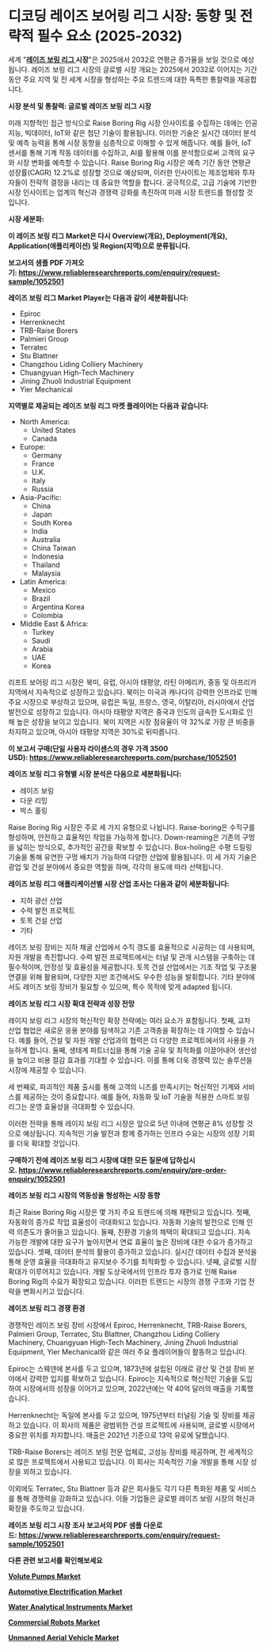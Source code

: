 <p><h1>디코딩 레이즈 보어링 리그 시장: 동향 및 전략적 필수 요소 (2025-2032)</h1></p><p>세계 "<strong><a href="https://www.reliableresearchreports.com/raise-boring-rig-r1052501?utm_campaign=106&utm_medium=8&utm_source=Github&utm_content=ia&utm_term=17022025&utm_id=raise-boring-rig">레이즈 보링 리그&nbsp;</a></strong><strong>시장</strong>"은 2025에서 2032로 연평균 증가율을 보일 것으로 예상됩니다. 레이즈 보링 리그 시장의 글로벌 시장 개요는 2025에서 2032로 이어지는 기간 동안 주요 지역 및 전 세계 시장을 형성하는 주요 트렌드에 대한 독특한 통찰력을 제공합니다.</p>
<p><strong>시장 분석 및 통찰력: 글로벌 레이즈 보링 리그 시장</strong></p>
<p><p>미래 지향적인 접근 방식으로 Raise Boring Rig 시장 인사이트를 수집하는 데에는 인공지능, 빅데이터, IoT와 같은 첨단 기술이 활용됩니다. 이러한 기술은 실시간 데이터 분석 및 예측 능력을 통해 시장 동향을 심층적으로 이해할 수 있게 해줍니다. 예를 들어, IoT 센서를 통해 기계 작동 데이터를 수집하고, AI를 활용해 이를 분석함으로써 고객의 요구와 시장 변화를 예측할 수 있습니다. Raise Boring Rig 시장은 예측 기간 동안 연평균 성장률(CAGR) 12.2%로 성장할 것으로 예상되며, 이러한 인사이트는 제조업체와 투자자들이 전략적 결정을 내리는 데 중요한 역할을 합니다. 궁극적으로, 고급 기술에 기반한 시장 인사이트는 업계의 혁신과 경쟁력 강화를 촉진하여 미래 시장 트렌드를 형성할 것입니다.</p><a href="%7CAUTHORITHY_DOMAIN_URL%7C?utm_campaign=106&utm_medium=8&utm_source=Github&utm_content=ia&utm_term=17022025&utm_id=raise-boring-rig"></a></p>
<p><strong>시장 세분화:</strong></p>
<p><strong>이 레이즈 보링 리그 Market은 다시 Overview(개요), Deployment(개요), Application(애플리케이션) 및 Region(지역)으로 분류됩니다.</strong></p>
<p><strong>보고서의 샘플 PDF 가져오기:&nbsp;<a href="https://www.reliableresearchreports.com/enquiry/request-sample/1052501?utm_campaign=106&utm_medium=8&utm_source=Github&utm_content=ia&utm_term=17022025&utm_id=raise-boring-rig">https://www.reliableresearchreports.com/enquiry/request-sample/1052501</a></strong><strong></strong></p>
<p><strong>레이즈 보링 리그 Market Player는 다음과 같이 세분화됩니다:</strong></p>
<p><ul><li>Epiroc</li><li>Herrenknecht</li><li>TRB-Raise Borers</li><li>Palmieri Group</li><li>Terratec</li><li>Stu Blattner</li><li>Changzhou Liding Colliery Machinery</li><li>Chuangyuan High-Tech Machinery</li><li>Jining Zhuoli Industrial Equipment</li><li>Yier Mechanical</li></ul></p>
<p><strong>지역별로 제공되는 레이즈 보링 리그 마켓 플레이어는 다음과 같습니다:</strong></p>
<p><ul>
    <li>
        North America:
        <ul>
            <li>United States</li>
            <li>Canada</li>
        </ul>
    </li>
    <li>
        Europe:
        <ul>
            <li>Germany</li>
            <li>France</li>
            <li>U.K.</li>
            <li>Italy</li>
            <li>Russia</li>
        </ul>
    </li>
    <li>
        Asia-Pacific:
        <ul>
            <li>China</li>
            <li>Japan</li>
            <li>South Korea</li>
            <li>India</li>
            <li>Australia</li>
            <li>China Taiwan</li>
            <li>Indonesia</li>
            <li>Thailand</li>
            <li>Malaysia</li>
        </ul>
    </li>
    <li>
        Latin America:
        <ul>
            <li>Mexico</li>
            <li>Brazil</li>
            <li>Argentina Korea</li>
            <li>Colombia</li>
        </ul>
    </li>
    <li>
        Middle East & Africa:
        <ul>
            <li>Turkey</li>
            <li>Saudi</li>
            <li>Arabia</li>
            <li>UAE</li>
            <li>Korea</li>
        </ul>
    </li>
    </ul></p>
<p><p>리프트 보어링 리그 시장은 북미, 유럽, 아시아 태평양, 라틴 아메리카, 중동 및 아프리카 지역에서 지속적으로 성장하고 있습니다. 북미는 미국과 캐나다의 강력한 인프라로 인해 주요 시장으로 부상하고 있으며, 유럽은 독일, 프랑스, 영국, 이탈리아, 러시아에서 산업 발전으로 성장하고 있습니다. 아시아 태평양 지역은 중국과 인도의 급속한 도시화로 인해 높은 성장을 보이고 있습니다. 북미 지역은 시장 점유율이 약 32%로 가장 큰 비중을 차지하고 있으며, 아시아 태평양 지역은 30%로 뒤따릅니다.</p></p>
<p><strong>이 보고서 구매(단일 사용자 라이센스의 경우 가격 3500 USD):&nbsp;<a href="https://www.reliableresearchreports.com/purchase/1052501?utm_campaign=106&utm_medium=8&utm_source=Github&utm_content=ia&utm_term=17022025&utm_id=raise-boring-rig">https://www.reliableresearchreports.com/purchase/1052501</a></strong></p>
<p><strong>레이즈 보링 리그 유형별 시장 분석은 다음으로 세분화됩니다:</strong></p>
<p><ul><li>레이즈 보링</li><li>다운 리밍</li><li>박스 홀링</li></ul></p>
<p><p>Raise Boring Rig 시장은 주로 세 가지 유형으로 나뉩니다. Raise-boring은 수직구를 형성하며, 안전하고 효율적인 작업을 가능하게 합니다. Down-reaming은 기존의 구멍을 넓히는 방식으로, 추가적인 공간을 확보할 수 있습니다. Box-holing은 수평 드릴링 기술을 통해 유연한 구멍 배치가 가능하여 다양한 산업에 활용됩니다. 이 세 가지 기술은 광업 및 건설 분야에서 중요한 역할을 하며, 각각의 용도에 따라 선택됩니다.</p></p>
<p><strong>레이즈 보링 리그 애플리케이션별 시장 산업 조사는 다음과 같이 세분화됩니다:</strong></p>
<p><ul><li>지하 광산 산업</li><li>수력 발전 프로젝트</li><li>토목 건설 산업</li><li>기타</li></ul></p>
<p><p>레이즈 보링 장비는 지하 채굴 산업에서 수직 갱도를 효율적으로 시공하는 데 사용되며, 자원 개발을 촉진합니다. 수력 발전 프로젝트에서는 터널 및 관개 시스템을 구축하는 데 필수적이며, 안정성 및 효율성을 제공합니다. 토목 건설 산업에서는 기초 작업 및 구조물 연결을 위해 활용되며, 다양한 지반 조건에서도 우수한 성능을 발휘합니다. 기타 분야에서도 레이즈 보링 장비가 필요할 수 있으며, 특수 목적에 맞게 adapted 됩니다.</p></p>
<p><strong>레이즈 보링 리그 시장 확대 전략과 성장 전망</strong></p>
<p><p>레이지 보링 리그 시장의 혁신적인 확장 전략에는 여러 요소가 포함됩니다. 첫째, 교차 산업 협업은 새로운 응용 분야를 탐색하고 기존 고객층을 확장하는 데 기여할 수 있습니다. 예를 들어, 건설 및 자원 개발 산업과의 협력은 더 다양한 프로젝트에서의 사용을 가능하게 합니다. 둘째, 생태계 파트너십을 통해 기술 공유 및 최적화를 이끌어내어 생산성을 높이고 비용 절감 효과를 기대할 수 있습니다. 이를 통해 더욱 경쟁력 있는 솔루션을 시장에 제공할 수 있습니다.</p><p>세 번째로, 파괴적인 제품 출시를 통해 고객의 니즈를 만족시키는 혁신적인 기계와 서비스를 제공하는 것이 중요합니다. 예를 들어, 자동화 및 IoT 기술을 적용한 스마트 보링 리그는 운영 효율성을 극대화할 수 있습니다.</p><p>이러한 전략을 통해 레이지 보링 리그 시장은 앞으로 5년 이내에 연평균 8% 성장할 것으로 예상됩니다. 지속적인 기술 발전과 함께 증가하는 인프라 수요는 시장의 성장 기회를 더욱 확대할 것입니다.</p></p>
<p><strong>구매하기 전에 레이즈 보링 리그 시장에 대한 모든 질문에 답하십시오.&nbsp;<a href="https://www.reliableresearchreports.com/enquiry/pre-order-enquiry/1052501?utm_campaign=106&utm_medium=8&utm_source=Github&utm_content=ia&utm_term=17022025&utm_id=raise-boring-rig">https://www.reliableresearchreports.com/enquiry/pre-order-enquiry/1052501</a></strong><strong></strong></p>
<p><strong>레이즈 보링 리그 시장의 역동성을 형성하는 시장 동향</strong></p>
<p><p>최근 Raise Boring Rig 시장은 몇 가지 주요 트렌드에 의해 재편되고 있습니다. 첫째, 자동화의 증가로 작업 효율성이 극대화되고 있습니다. 자동화 기술의 발전으로 인해 인력 의존도가 줄어들고 있습니다. 둘째, 친환경 기술의 채택이 확대되고 있습니다. 지속 가능한 개발에 대한 요구가 높아지면서 연료 효율이 높은 장비에 대한 수요가 증가하고 있습니다. 셋째, 데이터 분석의 활용이 증가하고 있습니다. 실시간 데이터 수집과 분석을 통해 운영 효율을 극대화하고 유지보수 주기를 최적화할 수 있습니다. 넷째, 글로벌 시장 확대가 이루어지고 있습니다. 개발 도상국에서의 인프라 투자 증가로 인해 Raise Boring Rig의 수요가 확장되고 있습니다. 이러한 트렌드는 시장의 경쟁 구조와 기업 전략을 변화시키고 있습니다.</p></p>
<p><strong>레이즈 보링 리그 경쟁 환경</strong></p>
<p><p>경쟁적인 레이즈 보링 장비 시장에서 Epiroc, Herrenknecht, TRB-Raise Borers, Palmieri Group, Terratec, Stu Blattner, Changzhou Liding Colliery Machinery, Chuangyuan High-Tech Machinery, Jining Zhuoli Industrial Equipment, Yier Mechanical와 같은 여러 주요 플레이어들이 활동하고 있습니다.</p><p>Epiroc는 스웨덴에 본사를 두고 있으며, 1873년에 설립된 이래로 광산 및 건설 장비 분야에서 강력한 입지를 확보하고 있습니다. Epiroc는 지속적으로 혁신적인 기술을 도입하여 시장에서의 성장을 이어가고 있으며, 2022년에는 약 40억 달러의 매출을 기록했습니다.</p><p>Herrenknecht는 독일에 본사를 두고 있으며, 1975년부터 터널링 기술 및 장비를 제공하고 있습니다. 이 회사의 제품은 광범위한 건설 프로젝트에 사용되며, 글로벌 시장에서 중요한 위치를 차지합니다. 매출은 2021년 기준으로 13억 유로에 달했습니다.</p><p>TRB-Raise Borers는 레이즈 보링 전문 업체로, 고성능 장비를 제공하며, 전 세계적으로 많은 프로젝트에서 사용되고 있습니다. 이 회사는 지속적인 기술 개발을 통해 시장 성장을 꾀하고 있습니다.</p><p>이외에도 Terratec, Stu Blattner 등과 같은 회사들도 각기 다른 특화된 제품 및 서비스를 통해 경쟁력을 강화하고 있습니다. 이들 기업들은 글로벌 레이즈 보링 시장의 혁신과 확장을 주도하고 있습니다.</p></p>
<p><strong>레이즈 보링 리그 시장 조사 보고서의 PDF 샘플 다운로드:&nbsp;<a href="https://www.reliableresearchreports.com/enquiry/request-sample/1052501?utm_campaign=106&utm_medium=8&utm_source=Github&utm_content=ia&utm_term=17022025&utm_id=raise-boring-rig">https://www.reliableresearchreports.com/enquiry/request-sample/1052501</a></strong></p>
<p><strong></strong></p>
<p><strong></strong></p>
<p><strong></strong></p>
<p><strong></strong></p>
<p><strong>다른 관련 보고서를 확인해보세요</strong></p>
<p><strong><p><a href="https://github.com/saroarmaicky/Market-Research-Report-List-1/blob/main/volute-pumps-market.md?utm_campaign=106&utm_medium=8&utm_source=Github&utm_content=ia&utm_term=17022025&utm_id=raise-boring-rig">Volute Pumps Market</a></p><p><a href="https://github.com/jenithschijf/Market-Research-Report-List-1/blob/main/automotive-electrification-market.md?utm_campaign=106&utm_medium=8&utm_source=Github&utm_content=ia&utm_term=17022025&utm_id=raise-boring-rig">Automotive Electrification Market</a></p><p><a href="https://github.com/saoutiguarro/Market-Research-Report-List-1/blob/main/water-analytical-instruments-market.md?utm_campaign=106&utm_medium=8&utm_source=Github&utm_content=ia&utm_term=17022025&utm_id=raise-boring-rig">Water Analytical Instruments Market</a></p><p><a href="https://github.com/voigttyagi/Market-Research-Report-List-1/blob/main/commercial-robots-market.md?utm_campaign=106&utm_medium=8&utm_source=Github&utm_content=ia&utm_term=17022025&utm_id=raise-boring-rig">Commercial Robots Market</a></p><p><a href="https://github.com/ahamdyzabira4/Market-Research-Report-List-1/blob/main/unmanned-aerial-vehicle-market.md?utm_campaign=106&utm_medium=8&utm_source=Github&utm_content=ia&utm_term=17022025&utm_id=raise-boring-rig">Unmanned Aerial Vehicle Market</a></p></strong></p>